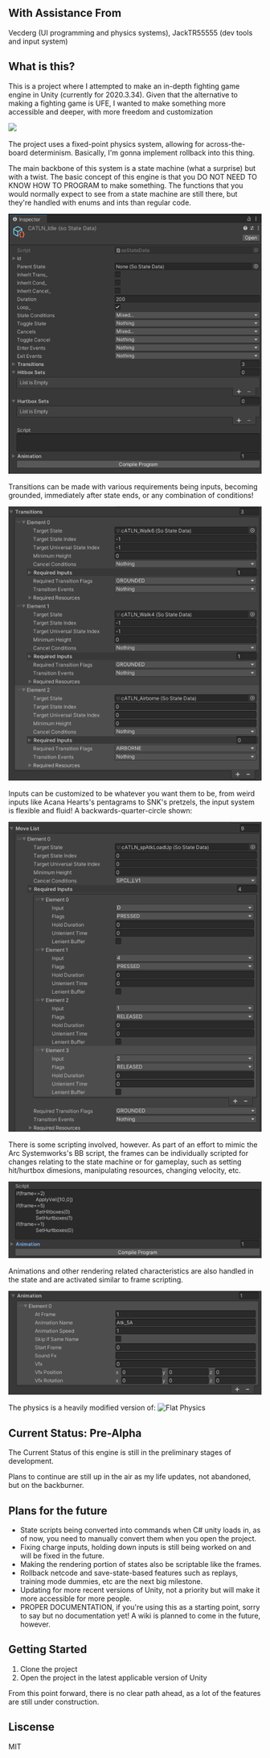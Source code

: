 ## With Assistance From

Vecderg (UI programming and physics systems), JackTR55555 (dev tools and input system)

## What is this?

This is a project where I attempted to make an in-depth fighting game engine in Unity (currently for 2020.3.34). Given that the alternative to making a fighting game is UFE, I wanted to make something more accessible and deeper, with more freedom and customization

![](doc/gifs/example.gif)

The project uses a fixed-point physics system, allowing for across-the-board determinism. Basically, I'm gonna implement rollback into this thing.

The main backbone of this system is a state machine (what a surprise) but with a twist. The basic concept of this engine is that you DO NOT NEED TO KNOW HOW TO PROGRAM to make something. The functions that you would normally expect to see from a state machine are still there, but they're handled with enums and ints than regular code.

![](doc/images/state.png)

Transitions can be made with various requirements being inputs, becoming grounded, immediately after state ends, or any combination of conditions!

![](doc/images/transitions.png)

Inputs can be customized to be whatever you want them to be, from weird inputs like Acana Hearts's pentagrams to SNK's pretzels, the input system is flexible and fluid! 
A backwards-quarter-circle shown:

![](doc/images/input.png)

There is some scripting involved, however. As part of an effort to mimic the Arc Systemworks's BB script, the frames can be individually scripted for changes relating to the state machine or for gameplay, such as setting hit/hurtbox dimesions, manipulating resources, changing velocity, etc.

![](doc/images/scripting(2).png)

Animations and other rendering related characteristics are also handled in the state and are activated similar to frame scripting.

![](doc/images/animation.png)

The physics is a heavily modified version of: ![Flat Physics](https://github.com/twobitcoder101/FlatPhysics)

## Current Status: Pre-Alpha

The Current Status of this engine is still in the preliminary stages of development.

Plans to continue are still up in the air as my life updates, not abandoned, but on the backburner.

## Plans for the future
- State scripts being converted into commands when C# unity loads in, as of now, you need to manually convert them when you open the project.
- Fixing charge inputs, holding down inputs is still being worked on and will be fixed in the future.
- Making the rendering portion of states also be scriptable like the frames.
- Rollback netcode and save-state-based features such as replays, training mode dummies, etc are the next big milestone.
- Updating for more recent versions of Unity, not a priority but will make it more accessible for more people.
- PROPER DOCUMENTATION, if you're using this as a starting point, sorry to say but no documentation yet! A wiki is planned to come in the future, however.

## Getting Started

1) Clone the project
2) Open the project in the latest applicable version of Unity

From this point forward, there is no clear path ahead, as a lot of the features are still under construction.

## Liscense

MIT
